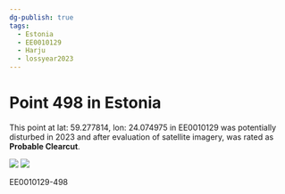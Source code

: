 ```yaml
---
dg-publish: true
tags:
  - Estonia
  - EE0010129
  - Harju
  - lossyear2023
---
```


# Point 498 in Estonia

This point at lat: 59.277814, lon: 24.074975 in EE0010129 was potentially disturbed in 2023 and after evaluation of satellite imagery, was rated as **Probable Clearcut**.

<div class='juxtapose' data-showcredits='false'>
<img src='https://baserow-backend-production20240528124524339000000001.s3.amazonaws.com/user_files/uXyKrHaEOcbqVH4k5pymWlBRpNZpCSif_bbac0150427483ba9b7e747fd3a74067dfebf137728db2901c698cb04d5e41da.png' data-label='April 2019' />
<img src='https://baserow-backend-production20240528124524339000000001.s3.amazonaws.com/user_files/8EvOl1RCOOCfASUpxDguK7eQlZv6tyFq_cc71912332d3c045dfabb17b4a4318a9c1904fb1caa2ef5d1e4758cb6d20f672.png' data-label='May 2024' />
</div>

EE0010129-498